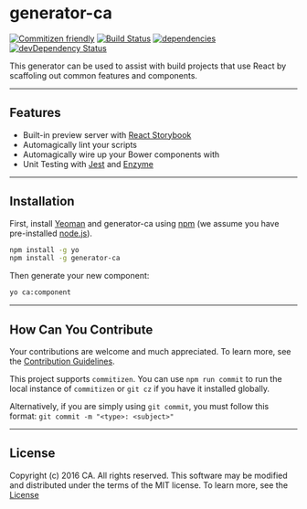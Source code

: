 # generator-ca
[![Commitizen friendly](https://img.shields.io/badge/commitizen-friendly-brightgreen.svg)](http://commitizen.github.io/cz-cli/)
[![Build Status](https://travis-ci.org/caapim/generator-ca.svg?branch=master)](https://travis-ci.org/caapim/generator-ca)
[![dependencies](https://david-dm.org/caapim/generator-ca.svg)](https://david-dm.org/caapim/generator-ca)
[![devDependency Status](https://david-dm.org/caapim/generator-ca/dev-status.svg)](https://david-dm.org/caapim/generator-ca#info=devDependencies)

This generator can be used to assist with build projects that use React by scaffoling out common features and components.

************************************************************

## Features

* Built-in preview server with [React Storybook](https://github.com/kadirahq/react-storybook)
* Automagically lint your scripts
* Automagically wire up your Bower components with
* Unit Testing with [Jest](https://github.com/facebook/jest) and [Enzyme](https://github.com/airbnb/enzyme)

************************************************************

## Installation

First, install [Yeoman](http://yeoman.io) and generator-ca using [npm](https://www.npmjs.com/) (we assume you have pre-installed [node.js](https://nodejs.org/)).

```bash
npm install -g yo
npm install -g generator-ca
```

Then generate your new component:

```bash
yo ca:component
```
************************************************************

## How Can You Contribute
Your contributions are welcome and much appreciated. To learn more, see the [Contribution Guidelines](https://github.com/CAAPIM/react-themer/blob/master/CONTRIBUTING.md).

This project supports `commitizen`. You can use `npm run commit` to run the local instance of `commitizen` or `git cz` if you have it installed globally.

Alternatively, if you are simply using `git commit`, you must follow this format:
`git commit -m "<type>: <subject>"`
************************************************************

## License
Copyright (c) 2016 CA. All rights reserved.
This software may be modified and distributed under the terms of the MIT license. To learn more, see the [License](https://github.com/CAAPIM/react-themer/blob/master/LICENSE.md)

